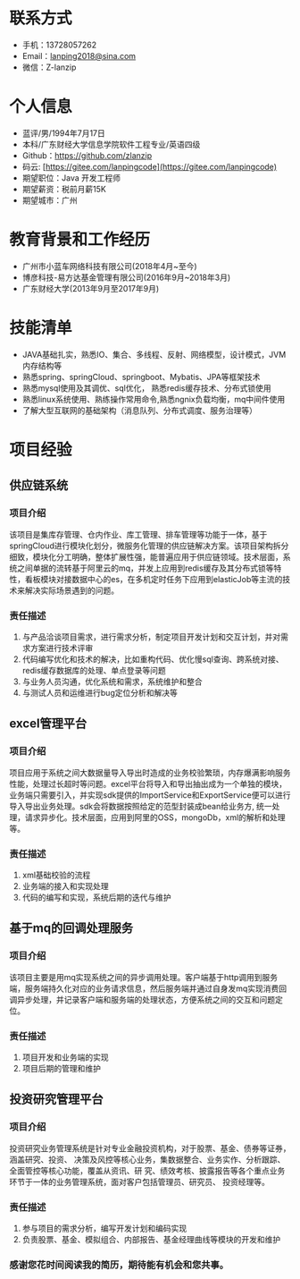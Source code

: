 # 联系方式

- 手机：13728057262
- Email：lanping2018@sina.com
- 微信：Z-lanzip

# 个人信息

 - 蓝评/男/1994年7月17日 
 - 本科/广东财经大学信息学院软件工程专业/英语四级
 - Github：[https://github.com/zlanzip ](https://github.com/zlanzip)
 - 码云: [https://gitee.com/lanpingcode](https://gitee.com/lanpingcode)
 - 期望职位：Java 开发工程师
 - 期望薪资：税前月薪15K
 - 期望城市：广州

# 教育背景和工作经历 
 
 - 广州市小蓝车网络科技有限公司(2018年4月~至今)
 - 博彦科技-易方达基金管理有限公司(2016年9月~2018年3月)  
 - 广东财经大学(2013年9月至2017年9月)

# 技能清单

- JAVA基础扎实，熟悉IO、集合、多线程、反射、网络模型，设计模式，JVM内存结构等
- 熟悉spring、springCloud、springboot、Mybatis、JPA等框架技术
- 熟悉mysql使用及其调优、sql优化， 熟悉redis缓存技术、分布式锁使用
- 熟悉linux系统使用、熟练操作常用命令,熟悉ngnix负载均衡，mq中间件使用
- 了解大型互联网的基础架构（消息队列、分布式调度、服务治理等）

# 项目经验

## 供应链系统

### 项目介绍

该项目是集库存管理、仓内作业、库工管理、排车管理等功能于一体，基于springCloud进行模块化划分，微服务化管理的供应链解决方案。该项目架构拆分细致，模块化分工明确，整体扩展性强，能普遍应用于供应链领域。技术层面，系统之间单据的流转基于阿里云的mq，并发上应用到redis缓存及其分布式锁等特性，看板模块对接数据中心的es，在多机定时任务下应用到elasticJob等主流的技术来解决实际场景遇到的问题。

### 责任描述

1. 与产品洽谈项目需求，进行需求分析，制定项目开发计划和交互计划，并对需求方案进行技术评审 
2. 代码编写优化和技术的解决，比如重构代码、优化慢sql查询、跨系统对接、redis缓存数据库的处理、单点登录等问题 
3. 与业务人员沟通，优化系统和需求，系统维护和整合 
4. 与测试人员和运维进行bug定位分析和解决等

## excel管理平台

### 项目介绍

项目应用于系统之间大数据量导入导出时造成的业务校验繁琐，内存爆满影响服务性能，处理过长超时等问题。excel平台将导入和导出抽出成为一个单独的模块，业务端只需要引入，并实现sdk提供的ImportService和ExportService便可以进行导入导出业务处理。sdk会将数据按照给定的范型封装成bean给业务方, 统一处理，请求异步化。技术层面，应用到阿里的OSS，mongoDb，xml的解析和处理等。

### 责任描述

1. xml基础校验的流程
2. 业务端的接入和实现处理
3. 代码的编写和实现，系统后期的迭代与维护

## 基于mq的回调处理服务

### 项目介绍

该项目主要是用mq实现系统之间的异步调用处理。客户端基于http调用到服务端，服务端持久化对应的业务请求信息，然后服务端并通过自身发mq实现消费回调异步处理，并记录客户端和服务端的处理状态，方便系统之间的交互和问题定位。

### 责任描述

1. 项目开发和业务端的实现
2. 项目后期的管理和维护

## 投资研究管理平台

### 项目介绍

投资研究业务管理系统是针对专业金融投资机构，对于股票、基金、债券等证券，涵盖研究、投资、 决策及风控等核心业务，集数据整合、业务实作、分析跟踪、全面管控等核心功能，覆盖从资讯、研 究、绩效考核、披露报告等各个重点业务环节于一体的业务管理系统，面对客户包括管理员、研究员、 投资经理等。 

### 责任描述

1. 参与项目的需求分析，编写开发计划和编码实现 
2. 负责股票、基金、模拟组合、内部报告、基金经理曲线等模块的开发和维护



### 感谢您花时间阅读我的简历，期待能有机会和您共事。

